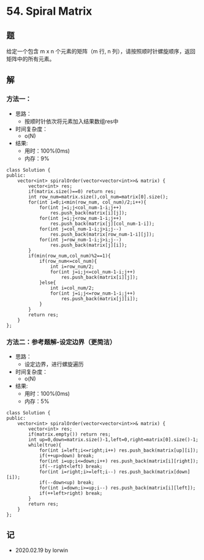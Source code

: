 # 54. Spiral Matrix

## 题

给定一个包含 m x n 个元素的矩阵（m 行, n 列），请按照顺时针螺旋顺序，返回矩阵中的所有元素。

## 解

### 方法一：
- 思路：
  - 按顺时针依次将元素加入结果数组res中
- 时间复杂度：
  - o(N)
- 结果:
  - 用时：100%(0ms)
  - 内存：9%
```
class Solution {
public:
    vector<int> spiralOrder(vector<vector<int>>& matrix) {
        vector<int> res;
        if(matrix.size()==0) return res;
        int row_num=matrix.size(),col_num=matrix[0].size();
        for(int i=0;i<min(row_num, col_num)/2;i++){
            for(int j=i;j<col_num-1-i;j++)
                res.push_back(matrix[i][j]);
            for(int j=i;j<row_num-1-i;j++)
                res.push_back(matrix[j][col_num-1-i]);
            for(int j=col_num-1-i;j>i;j--)
                res.push_back(matrix[row_num-1-i][j]);
            for(int j=row_num-1-i;j>i;j--)
                res.push_back(matrix[j][i]);
        }
        if(min(row_num,col_num)%2==1){
            if(row_num<=col_num){
                int i=row_num/2;
                for(int j=i;j<=col_num-1-i;j++)
                    res.push_back(matrix[i][j]);
            }else{
                int i=col_num/2;
                for(int j=i;j<=row_num-1-i;j++)
                    res.push_back(matrix[j][i]);
            }
        }
        return res;
    }
};
```

### 方法二：参考题解-设定边界（更简洁）
- 思路：
  - 设定边界，进行螺旋遍历
- 时间复杂度：
  - o(N)
- 结果:
  - 用时：100%(0ms)
  - 内存：5%
```
class Solution {
public:
    vector<int> spiralOrder(vector<vector<int>>& matrix) {
        vector<int> res;
        if(matrix.empty()) return res;
        int up=0,down=matrix.size()-1,left=0,right=matrix[0].size()-1;
        while(true){
            for(int i=left;i<=right;i++) res.push_back(matrix[up][i]);
            if(++up>down) break;
            for(int i=up;i<=down;i++) res.push_back(matrix[i][right]);
            if(--right<left) break;
            for(int i=right;i>=left;i--) res.push_back(matrix[down][i]);
            if(--down<up) break;
            for(int i=down;i>=up;i--) res.push_back(matrix[i][left]);
            if(++left>right) break;
        }
        return res;
    }
};
```

## 记

- 2020.02.19 by lorwin